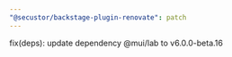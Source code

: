```yaml
---
"@secustor/backstage-plugin-renovate": patch
---
```


fix(deps): update dependency @mui/lab to v6.0.0-beta.16
